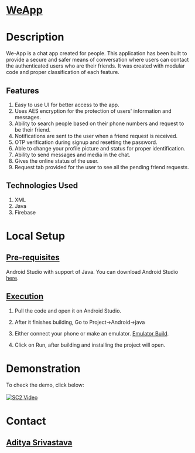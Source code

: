 # <ins>**WeApp**</ins>
# Description
We-App is a chat app created for people. This application has been built to provide a secure and safer means of conversation where users can contact the authenticated users who are their friends. It was created with modular code and proper classification of each feature.

## Features
1. Easy to use UI for better access to the app.
2. Uses AES encryption for the protection of users' information and messages.
4. Ability to search people based on their phone numbers and request to be their friend.
5. Notifications are sent to the user when a friend request is received.
6. OTP verification during signup and resetting the password.
7. Able to change your profile picture and status for proper identification.
8. Ability to send messages and media in the chat.
9. Gives the online status of the user. 
10. Request tab provided for the user to see all the pending friend requests.

## Technologies Used
1. XML
2. Java
3. Firebase

# Local Setup
## <ins>Pre-requisites</ins>
Android Studio with support of Java.
You can download Android Studio [here](https://developer.android.com/studio).

## <ins>Execution</ins>
1. Pull the code and open it on Android Studio.<br />

2. After it finishes building, Go to Project->Android->java<br />

3. Either connect your phone or make an emulator. [Emulator Build](https://developer.android.com/studio/run/managing-avds).

4. Click on Run, after building and installing the project will open.

# Demonstration
To check the demo, click below: <br/><br/>
[![SC2 Video](https://img.youtube.com/vi/WI0u7xAN0lg/0.jpg)](https://youtu.be/WI0u7xAN0lg)


# Contact
## [Aditya Srivastava](mailto:aditya26052002@gmail.com?subject=GitHub)

